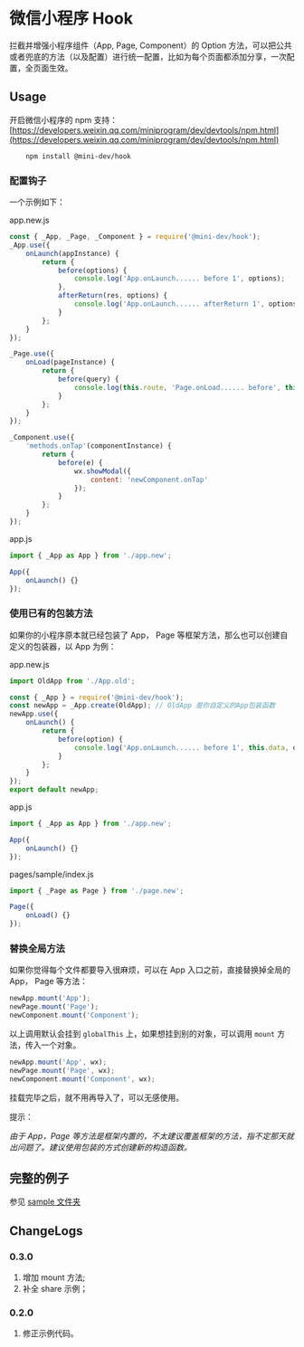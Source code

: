 # 微信小程序 Hook

拦截并增强小程序组件（App, Page, Component）的 Option 方法，可以把公共或者兜底的方法（以及配置）进行统一配置，比如为每个页面都添加分享，一次配置，全页面生效。

## Usage

开启微信小程序的 npm 支持：
[https://developers.weixin.qq.com/miniprogram/dev/devtools/npm.html](https://developers.weixin.qq.com/miniprogram/dev/devtools/npm.html)

```shell script
    npm install @mini-dev/hook
```

### 配置钩子

一个示例如下：

app.new.js

```javascript
const { _App, _Page, _Component } = require('@mini-dev/hook');
_App.use({
    onLaunch(appInstance) {
        return {
            before(options) {
                console.log('App.onLaunch...... before 1', options);
            },
            afterReturn(res, options) {
                console.log('App.onLaunch...... afterReturn 1', options);
            }
        };
    }
});

_Page.use({
    onLoad(pageInstance) {
        return {
            before(query) {
                console.log(this.route, 'Page.onLoad...... before', this.data, query);
            }
        };
    }
});

_Component.use({
    'methods.onTap'(componentInstance) {
        return {
            before(e) {
                wx.showModal({
                    content: 'newComponent.onTap'
                });
            }
        };
    }
});
```

app.js

```javascript
import { _App as App } from './app.new';

App({
    onLaunch() {}
});
```

### 使用已有的包装方法

如果你的小程序原本就已经包装了 App， Page 等框架方法，那么也可以创建自定义的包装器，以 App 为例：

app.new.js

```javascript
import OldApp from './App.old';

const { _App } = require('@mini-dev/hook');
const newApp = _App.create(OldApp); // OldApp 是你自定义的App包装函数
newApp.use({
    onLaunch() {
        return {
            before(option) {
                console.log('App.onLaunch...... before 1', this.data, option);
            }
        };
    }
});
export default newApp;
```

app.js

```javascript
import { _App as App } from './app.new';

App({
    onLaunch() {}
});
```

pages/sample/index.js

```javascript
import { _Page as Page } from './page.new';

Page({
    onLoad() {}
});
```

### 替换全局方法

如果你觉得每个文件都要导入很麻烦，可以在 App 入口之前，直接替换掉全局的 App， Page 等方法：

```javascript
newApp.mount('App');
newPage.mount('Page');
newComponent.mount('Component');
```

以上调用默认会挂到 `globalThis` 上，如果想挂到别的对象，可以调用 `mount` 方法，传入一个对象。

```javascript
newApp.mount('App', wx);
newPage.mount('Page', wx);
newComponent.mount('Component', wx);
```

挂载完毕之后，就不用再导入了，可以无感使用。

提示：

_由于 App，Page 等方法是框架内置的，不太建议覆盖框架的方法，指不定那天就出问题了。建议使用包装的方式创建新的构造函数。_

## 完整的例子

参见 [sample 文件夹](./sample/)

## ChangeLogs

### 0.3.0

1. 增加 mount 方法;
2. 补全 share 示例；

### 0.2.0

1. 修正示例代码。
